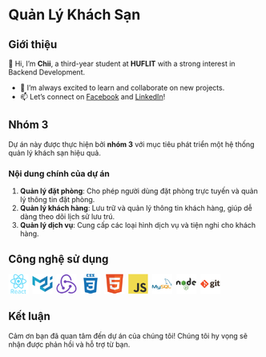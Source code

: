 # Quản Lý Khách Sạn

## Giới thiệu

👋 Hi, I’m **Chii**, a third-year student at **HUFLIT** with a strong interest in Backend Development.

- 💞️ I’m always excited to learn and collaborate on new projects.
- 📫 Let’s connect on [Facebook](https://www.facebook.com/elyzabellanchi) and [LinkedIn](https://www.linkedin.com/in/lan-chi-nguy%E1%BB%85n-856251316/)!

## Nhóm 3

Dự án này được thực hiện bởi **nhóm 3** với mục tiêu phát triển một hệ thống quản lý khách sạn hiệu quả.

### Nội dung chính của dự án

1. **Quản lý đặt phòng**: Cho phép người dùng đặt phòng trực tuyến và quản lý thông tin đặt phòng.
2. **Quản lý khách hàng**: Lưu trữ và quản lý thông tin khách hàng, giúp dễ dàng theo dõi lịch sử lưu trú.
3. **Quản lý dịch vụ**: Cung cấp các loại hình dịch vụ và tiện nghi cho khách hàng.

## Công nghệ sử dụng

<div>
  <img src="https://github.com/devicons/devicon/blob/master/icons/react/react-original-wordmark.svg" title="React" alt="React" width="40" height="40"/>&nbsp;
  <img src="https://github.com/devicons/devicon/blob/master/icons/materialui/materialui-original.svg" title="Material UI" alt="Material UI" width="40" height="40"/>&nbsp;
  <img src="https://github.com/devicons/devicon/blob/master/icons/redux/redux-original.svg" title="Redux" alt="Redux" width="40" height="40"/>&nbsp;
  <img src="https://github.com/devicons/devicon/blob/master/icons/css3/css3-plain-wordmark.svg" title="CSS3" alt="CSS" width="40" height="40"/>&nbsp;
  <img src="https://github.com/devicons/devicon/blob/master/icons/html5/html5-original.svg" title="HTML5" alt="HTML" width="40" height="40"/>&nbsp;
  <img src="https://github.com/devicons/devicon/blob/master/icons/javascript/javascript-original.svg" title="JavaScript" alt="JavaScript" width="40" height="40"/>&nbsp;
  <img src="https://github.com/devicons/devicon/blob/master/icons/mysql/mysql-original-wordmark.svg" title="MySQL" alt="MySQL" width="40" height="40"/>&nbsp;
  <img src="https://github.com/devicons/devicon/blob/master/icons/nodejs/nodejs-original-wordmark.svg" title="NodeJS" alt="NodeJS" width="40" height="40"/>&nbsp;
  <img src="https://github.com/devicons/devicon/blob/master/icons/git/git-original-wordmark.svg" title="Git" alt="Git" width="40" height="40"/>
</div>

## Kết luận

Cảm ơn bạn đã quan tâm đến dự án của chúng tôi! Chúng tôi hy vọng sẽ nhận được phản hồi và hỗ trợ từ bạn.
